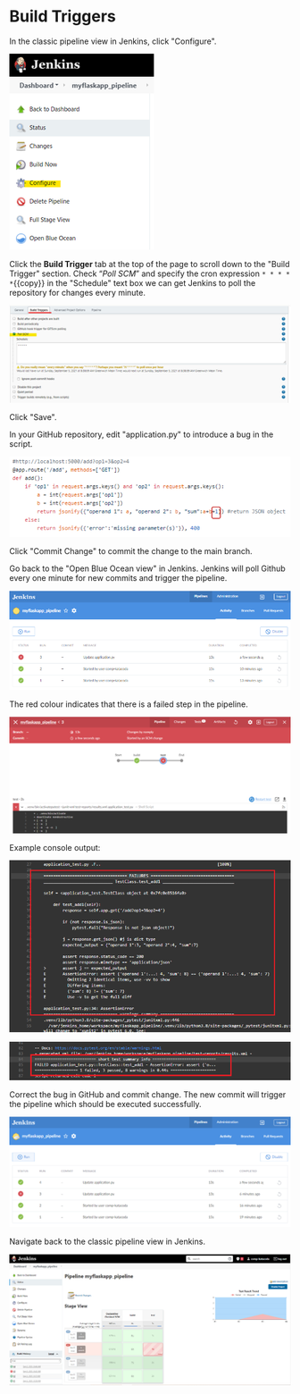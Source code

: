 # Build Triggers

In the classic pipeline view in Jenkins, click "Configure".

![Picture32](./assets/Picture32.png)

Click the **Build Trigger** tab at the top of the page to scroll down to the "Build Trigger" section. Check “_Poll SCM_” and specify the cron expression `* * * * *`{{copy}} in the "Schedule" text box we can get Jenkins to poll the repository for changes every minute. 

![Picture33](./assets/Picture33.png)

Click "Save".

In your GitHub repository, edit "application.py" to introduce a bug in the script.

![Picture34](./assets/Picture34.png)

Click "Commit Change" to commit the change to the main branch.

Go back to the "Open Blue Ocean view" in Jenkins. Jenkins will poll Github every one minute for new commits and trigger the pipeline.

![Picture35](./assets/Picture35.png)

The red colour indicates that there is a failed step in the pipeline.

![Picture36](./assets/Picture36.png)

Example console output:

![Picture37](./assets/Picture37.png)

![Picture38](./assets/Picture38.png)

Correct the bug in GitHub and commit change. The new commit will trigger the pipeline which should be executed successfully.

![Picture39](./assets/Picture39.png)

Navigate back to the classic pipeline view in Jenkins.

![Picture40](./assets/Picture40.png)

<br/>
